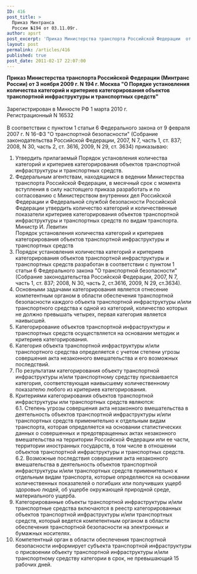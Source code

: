 ```yaml
---
ID: 416
post_title: >
  Приказ Минтранса
  России №194 от 03.11.09г.
author: apsrt
post_excerpt: 'Приказ Министерства транспорта Российской Федерации  от 3 ноября 2009 г. № 194  &quot;О Порядке установления количества категорий и критериев категорирования объектов транспортной инфраструктуры и транспортных средств&quot;'
layout: post
permalink: /articles/416
published: true
post_date: 2011-02-17 22:07:00
---
```

<strong>Приказ Министерства транспорта Российской Федерации (Минтранс России) от 3 ноября 2009 г. N 194 г. Москва &quot;О Порядке установления количества категорий и критериев категорирования объектов транспортной инфраструктуры и транспортных средств&quot; </strong><br />
<br />
Зарегистрирован в Минюсте РФ 1 марта 2010 г. <br />
Регистрационный N 16532<br />
<br />
В соответствии с пунктом 1 статьи 6 Федерального закона от 9 февраля 2007 г. N 16-ФЗ &quot;О транспортной безопасности&quot; (Собрание законодательства Российской Федерации, 2007, N 7, часть 1, ст. 837; 2008, N 30, часть 2, ст. 3616, 2009, N 29, ст. 3634) приказываю:<br />
1. Утвердить прилагаемый Порядок установления количества категорий и критериев категорирования объектов транспортной инфраструктуры и транспортных средств.<br />
2. Федеральным агентствам, находящимся в ведении Министерства транспорта Российской Федерации, в месячный срок с момента вступления в силу настоящего приказа разработать и по согласованию с Министерством внутренних дел Российской Федерации и Федеральной службой безопасности Российской Федерации утвердить количество категорий и количественные показатели критериев категорирования объектов транспортной инфраструктуры и транспортных средств по видам транспорта.<br />
Министр И. Левитин<br />
Порядок установления количества категорий и критериев категорирования объектов транспортной инфраструктуры и транспортных средств<br />
1. Порядок установления количества категорий и критериев категорирования объектов транспортной инфраструктуры и транспортных средств разработан в соответствии с пунктом 1 статьи 6 Федерального закона &quot;О транспортной безопасности&quot; (Собрание законодательства Российской Федерации, 2007, N 7, часть 1, ст. 837; 2008, N 30, часть 2, ст.3616, 2009, N 29, ст.3634).<br />
2. Основными задачами категорирования является отнесение компетентным органом в области обеспечения транспортной безопасности каждого объекта транспортной инфраструктуры и/или транспортного средства к одной из категорий, количество которых не должно превышать четырех, первая категория является наивысшей.<br />
3. Категорирование объектов транспортной инфраструктуры и транспортных средств осуществляется на основании методик и критериев категорирования.<br />
4. Категория объекта транспортной инфраструктуры и/или транспортного средства определяется с учетом степени угрозы совершения акта незаконного вмешательства и его возможных последствий.<br />
5. По результатам категорирования объекту транспортной инфраструктуры и/или транспортному средству присваивается категория, соответствующая наивысшему количественному показателю любого из критериев категорирования.<br />
6. Критериями категорирования объектов транспортной инфраструктуры или транспортных средств являются:<br />
6.1. Степень угрозы совершения акта незаконного вмешательства в деятельность объектов транспортной инфраструктуры и/или транспортных средств применительно к отдельным видам транспорта, которая определяется на основании статистических данных о совершенных и предотвращенных актах незаконного вмешательства на территории Российской Федерации или ее части, территории иностранных государств, в том числе в отношении объектов транспортной инфраструктуры и транспортных средств.<br />
6.2. Возможные последствия совершения акта незаконного вмешательства в деятельность объектов транспортной инфраструктуры и/или транспортных средств применительно к отдельным видам транспорта, которые определяются на основании количественных показателей о погибших или получивших ущерб здоровью людей, об ущербе окружающей природной среде, материального ущерба.<br />
7. Категорированные объекты транспортной инфраструктуры и/или транспортные средства включаются в реестр категорированных объектов транспортной инфраструктуры и/или транспортных средств, который ведется компетентным органом в области обеспечения транспортной безопасности на электронных и бумажных носителях.<br />
8. Компетентный орган в области обеспечения транспортной безопасности информирует субъекта транспортной инфраструктуры о присвоении объекту транспортной инфраструктуры и/или транспортному средству категории в срок, не превышающий 15 рабочих дней.